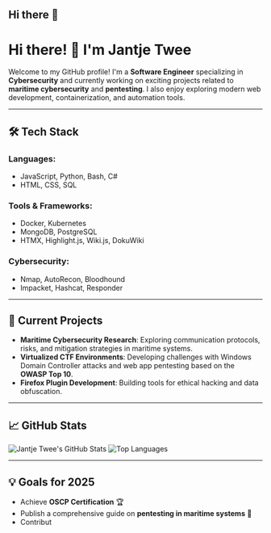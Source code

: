 ## Hi there 👋

# Hi there! 👋 I'm Jantje Twee

Welcome to my GitHub profile! I'm a **Software Engineer** specializing in **Cybersecurity** and currently working on exciting projects related to **maritime cybersecurity** and **pentesting**. I also enjoy exploring modern web development, containerization, and automation tools.

---

## 🛠️ **Tech Stack**

### Languages:
- JavaScript, Python, Bash, C#
- HTML, CSS, SQL

### Tools & Frameworks:
- Docker, Kubernetes
- MongoDB, PostgreSQL
- HTMX, Highlight.js, Wiki.js, DokuWiki

### Cybersecurity:
- Nmap, AutoRecon, Bloodhound
- Impacket, Hashcat, Responder

---

## 🚀 **Current Projects**
- **Maritime Cybersecurity Research**: Exploring communication protocols, risks, and mitigation strategies in maritime systems.
- **Virtualized CTF Environments**: Developing challenges with Windows Domain Controller attacks and web app pentesting based on the **OWASP Top 10**.
- **Firefox Plugin Development**: Building tools for ethical hacking and data obfuscation.

---

## 📈 **GitHub Stats**
![Jantje Twee's GitHub Stats](https://github-readme-stats.vercel.app/api?username=your-username&show_icons=true&theme=tokyonight)
![Top Languages](https://github-readme-stats.vercel.app/api/top-langs/?username=your-username&layout=compact&theme=tokyonight)

---

## 💡 **Goals for 2025**
- Achieve **OSCP Certification** 🏆
- Publish a comprehensive guide on **pentesting in maritime systems** 📖
- Contribut
